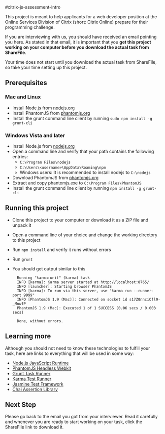 #citrix-js-assessment-intro

This project is meant to help applicants for a web developer position at the Online Services Division of Citrix (short: Citrix Online) prepare for their programming challenge.

If you are interviewing with us, you should have received an email pointing you here.
As stated in that email, it is important that you **get this project working on your computer before you download the actual task from ShareFile**.

Your time does not start until you download the actual task from ShareFile, so take your time setting up this project.

## Prerequisites

### Mac and Linux
- Install Node.js from [nodejs.org](http://nodejs.org/download/)
- Install PhantomJS from [phantomjs.org](http://phantomjs.org/download.html)
- Install the grunt command line client by running ```sudo npm install -g grunt-cli```

### Windows Vista and later
- Install Node.js from [nodejs.org](http://nodejs.org/download/)
- Open a command line and verify that your path contains the following entries:
	- ```C:\Program Files\nodejs```
	- ```C:\Users\<username>\AppData\Roaming\npm```
    - Windows users: It is recommended to install nodejs to ```C:\nodejs```
- Download PhantomJS from [phantomjs.org](http://phantomjs.org/download.html)
- Extract and copy phantomjs.exe to ```C:\Program Files\PhantomJS```
- Install the grunt command line client by running ```npm install -g grunt-cli```

## Running this project
- Clone this project to your computer or download it as a ZIP file and unpack it
- Open a command line of your choice and change the working directory to this project
- Run ```npm install``` and verify it runs without errors
- Run ```grunt```
- You should get output similar to this

		Running "karma:unit" (karma) task
		INFO [karma]: Karma server started at http://localhost:8765/
		INFO [launcher]: Starting browser PhantomJS
		INFO [karma]: To run via this server, use "karma run --runner-port 9999"
		INFO [PhantomJS 1.9 (Mac)]: Connected on socket id s17Z0nnciOfl9-_MnwfP
		PhantomJS 1.9 (Mac): Executed 1 of 1 SUCCESS (0.06 secs / 0.003 secs)
		
		Done, without errors.

## Learning more
Although you should not need to know these technologies to fulfill your task, here are links to everything that will be used in some way:

- [Node.js JavaScript Runtime](http://nodejs.org)
- [PhantomJS Headless Webkit](http://phantomjs.org/)
- [Grunt Task Runner](http://gruntjs.com)
- [Karma Test Runner](http://karma-runner.github.io)
- [Jasmine Test Framework](https://jasmine.github.io/)
- [Chai Assertion Library](http://chaijs.com)

## Next Step
Please go back to the email you got from your interviewer.
Read it carefully and whenever you are ready to start working on your task,
click the ShareFile link to download it.
